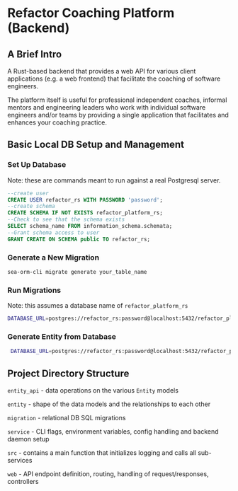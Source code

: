 # Refactor Coaching Platform (Backend)

## A Brief Intro

A Rust-based backend that provides a web API for various client applications (e.g. a web frontend) that facilitate the coaching of software engineers.

The platform itself is useful for professional independent coaches, informal mentors and engineering leaders who work with individual software engineers and/or teams by providing a single application that facilitates and enhances your coaching practice.

## Basic Local DB Setup and Management

### Set Up Database

Note: these are commands meant to run against a real Postgresql server.

```sql
--create user
CREATE USER refactor_rs WITH PASSWORD 'password';
--create schema
CREATE SCHEMA IF NOT EXISTS refactor_platform_rs;
--Check to see that the schema exists
SELECT schema_name FROM information_schema.schemata;
--Grant schema access to user
GRANT CREATE ON SCHEMA public TO refactor_rs;
```

### Generate a New Migration
```bash
sea-orm-cli migrate generate your_table_name
```

### Run Migrations

Note: this assumes a database name of `refactor_platform_rs`

```bash
DATABASE_URL=postgres://refactor_rs:password@localhost:5432/refactor_platform_rs sea-orm-cli migrate up -s refactor_platform_rs 
```

### Generate Entity from Database
```bash
 DATABASE_URL=postgres://refactor_rs:password@localhost:5432/refactor_platform_rs sea-orm-cli generate entity  -s refactor_platform_rs -o entity/src
```

## Project Directory Structure

`entity_api` - data operations on the various `Entity` models

`entity` - shape of the data models and the relationships to each other

`migration` - relational DB SQL migrations

`service` - CLI flags, environment variables, config handling and backend daemon setup

`src` - contains a main function that initializes logging and calls all sub-services

`web` - API endpoint definition, routing, handling of request/responses, controllers